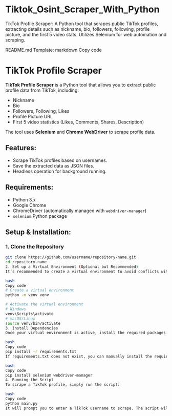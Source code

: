 # Tiktok_Osint_Scraper_With_Python
TikTok Profile Scraper: A Python tool that scrapes public TikTok profiles, extracting details such as nickname, bio, followers, following, profile picture, and the first 5 video stats. Utilizes Selenium for web automation and scraping.


README.md Template:
markdown
Copy code
# TikTok Profile Scraper

**TikTok Profile Scraper** is a Python tool that allows you to extract public profile data from TikTok, including:
- Nickname
- Bio
- Followers, Following, Likes
- Profile Picture URL
- First 5 video statistics (Likes, Comments, Shares, Description)

The tool uses **Selenium** and **Chrome WebDriver** to scrape profile data.

## Features:
- Scrape TikTok profiles based on usernames.
- Save the extracted data as JSON files.
- Headless operation for background running.

## Requirements:
- Python 3.x
- Google Chrome
- ChromeDriver (automatically managed with `webdriver-manager`)
- `selenium` Python package

## Setup & Installation:

### 1. Clone the Repository
```bash
git clone https://github.com/username/repository-name.git
cd repository-name
2. Set up a Virtual Environment (Optional but Recommended)
It’s recommended to create a virtual environment to avoid conflicts with other Python packages:

bash
Copy code
# Create a virtual environment
python -m venv venv

# Activate the virtual environment
# Windows
venv\Scripts\activate
# macOS/Linux
source venv/bin/activate
3. Install Dependencies
Once your virtual environment is active, install the required packages:

bash
Copy code
pip install -r requirements.txt
If requirements.txt does not exist, you can manually install the required libraries:

bash
Copy code
pip install selenium webdriver-manager
4. Running the Script
To scrape a TikTok profile, simply run the script:

bash
Copy code
python main.py
It will prompt you to enter a TikTok username to scrape. The script will extract the profile data and save it to a JSON file.
